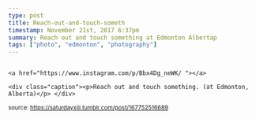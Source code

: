 ```yaml
---
type: post
title: Reach-out-and-touch-someth
timestamp: November 21st, 2017 6:37pm
summary: Reach out and touch something at Edmonton Albertap 
tags: ["photo", "edmonton", "photography"]
---
```


                
                
                
                                                                                       <a href="https://www.instagram.com/p/Bbx4Dg_neWK/ "></a>
                                                                                          <div class="caption"><p>Reach out and touch something. (at Edmonton, Alberta)</p> </div>
                                    
                
                
                
                
                                
<small>source: https://saturdayxiii.tumblr.com/post/167752516689</small>